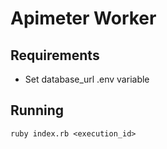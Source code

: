 # Apimeter Worker

## Requirements
- Set database_url .env variable

## Running
```
ruby index.rb <execution_id>
```
